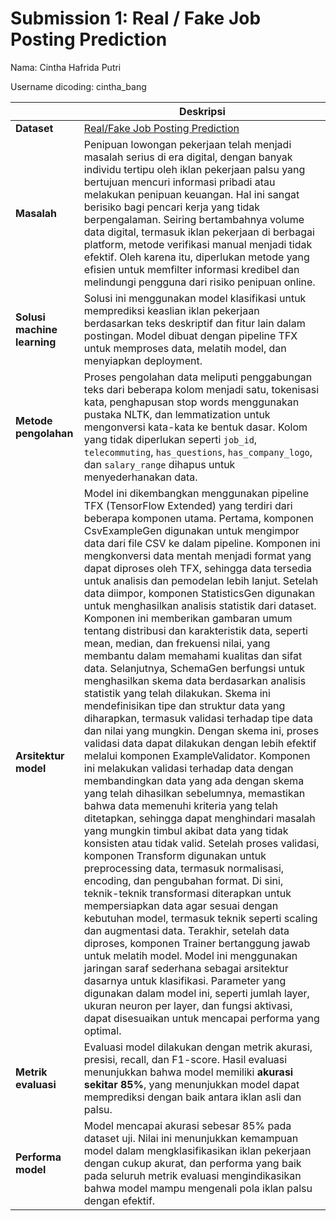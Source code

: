 # Submission 1: Real / Fake Job Posting Prediction

Nama: Cintha Hafrida Putri

Username dicoding: cintha_bang

| | **Deskripsi** |
| ----------- | ----------- |
| **Dataset** | [Real/Fake Job Posting Prediction](https://www.google.com/url?q=https%3A%2F%2Fwww.kaggle.com%2Fdatasets%2Fshivamb%2Freal-or-fake-fake-jobposting-prediction)|
| **Masalah** |Penipuan lowongan pekerjaan telah menjadi masalah serius di era digital, dengan banyak individu tertipu oleh iklan pekerjaan palsu yang bertujuan mencuri informasi pribadi atau melakukan penipuan keuangan. Hal ini sangat berisiko bagi pencari kerja yang tidak berpengalaman. Seiring bertambahnya volume data digital, termasuk iklan pekerjaan di berbagai platform, metode verifikasi manual menjadi tidak efektif. Oleh karena itu, diperlukan metode yang efisien untuk memfilter informasi kredibel dan melindungi pengguna dari risiko penipuan online.|
| **Solusi machine learning** | Solusi ini menggunakan model klasifikasi untuk memprediksi keaslian iklan pekerjaan berdasarkan teks deskriptif dan fitur lain dalam postingan. Model dibuat dengan pipeline TFX untuk memproses data, melatih model, dan menyiapkan deployment. |
| **Metode pengolahan** | Proses pengolahan data meliputi penggabungan teks dari beberapa kolom menjadi satu, tokenisasi kata, penghapusan stop words menggunakan pustaka NLTK, dan lemmatization untuk mengonversi kata-kata ke bentuk dasar. Kolom yang tidak diperlukan seperti `job_id`, `telecommuting`, `has_questions`, `has_company_logo`, dan `salary_range` dihapus untuk menyederhanakan data. |
| **Arsitektur model** |Model ini dikembangkan menggunakan pipeline TFX (TensorFlow Extended) yang terdiri dari beberapa komponen utama. Pertama, komponen CsvExampleGen digunakan untuk mengimpor data dari file CSV ke dalam pipeline. Komponen ini mengkonversi data mentah menjadi format yang dapat diproses oleh TFX, sehingga data tersedia untuk analisis dan pemodelan lebih lanjut. Setelah data diimpor, komponen StatisticsGen digunakan untuk menghasilkan analisis statistik dari dataset. Komponen ini memberikan gambaran umum tentang distribusi dan karakteristik data, seperti mean, median, dan frekuensi nilai, yang membantu dalam memahami kualitas dan sifat data. Selanjutnya, SchemaGen berfungsi untuk menghasilkan skema data berdasarkan analisis statistik yang telah dilakukan. Skema ini mendefinisikan tipe dan struktur data yang diharapkan, termasuk validasi terhadap tipe data dan nilai yang mungkin. Dengan skema ini, proses validasi data dapat dilakukan dengan lebih efektif melalui komponen ExampleValidator. Komponen ini melakukan validasi terhadap data dengan membandingkan data yang ada dengan skema yang telah dihasilkan sebelumnya, memastikan bahwa data memenuhi kriteria yang telah ditetapkan, sehingga dapat menghindari masalah yang mungkin timbul akibat data yang tidak konsisten atau tidak valid. Setelah proses validasi, komponen Transform digunakan untuk preprocessing data, termasuk normalisasi, encoding, dan pengubahan format. Di sini, teknik-teknik transformasi diterapkan untuk mempersiapkan data agar sesuai dengan kebutuhan model, termasuk teknik seperti scaling dan augmentasi data. Terakhir, setelah data diproses, komponen Trainer bertanggung jawab untuk melatih model. Model ini menggunakan jaringan saraf sederhana sebagai arsitektur dasarnya untuk klasifikasi. Parameter yang digunakan dalam model ini, seperti jumlah layer, ukuran neuron per layer, dan fungsi aktivasi, dapat disesuaikan untuk mencapai performa yang optimal.|
| **Metrik evaluasi** | Evaluasi model dilakukan dengan metrik akurasi, presisi, recall, dan F1-score. Hasil evaluasi menunjukkan bahwa model memiliki **akurasi sekitar 85%**, yang menunjukkan model dapat memprediksi dengan baik antara iklan asli dan palsu. |
| **Performa model** | Model mencapai akurasi sebesar 85% pada dataset uji. Nilai ini menunjukkan kemampuan model dalam mengklasifikasikan iklan pekerjaan dengan cukup akurat, dan performa yang baik pada seluruh metrik evaluasi mengindikasikan bahwa model mampu mengenali pola iklan palsu dengan efektif. | 
